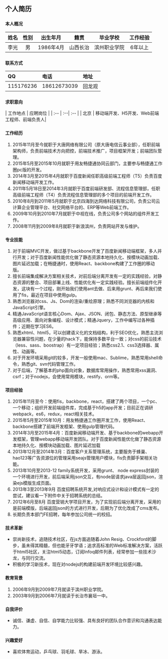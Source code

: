 ## 个人简历
### `本人概况`
| 姓名  | 性别 |  出生年月   | 籍贯| 毕业学校   | 工作经验|
| :--: | :--:| :--: |:--:|:--:|:--:|
|李光|男|1986年4月|山西长治|滨州职业学院|6年以上|

### `联系方式`
|QQ  | 电话 |  地址   | 
| :-- | :--| :-- |
|115176236|18612673039|回龙观|
### `求职意向`
| 工作地点 | 应聘岗位 | 
| :-- | :--| :-- |
| 北京 | 移动端开发、H5开发、Web前端工程师、前端负责人|

### `工作经历`
1. 2015年11月至今就职于大唐网络有限公司（原大唐电信云事业部），任职前端架构师，负责前端技术方向把控，前端技术推广，项目框架开发；前端团队管理。
1. 2015年5月至2015年10月就职于用友畅捷通协同云部门，主要参与畅捷通工作圈pc版的开发。
2. 2014年3月至2015年4月就职于百度新闻任职高级前端工程师（T5）负责百度新闻移动端开发工作。
3. 2011年5月18日至2014年3月就职于百度前端研发部、流程信息管理部，任职高级前端工程师（T4）负责流程信息管理部的多个项目的前端开发工作。
4. 2010年8月到2011年5月就职于北京四海到达网络科技有限公司，负责公司云计算企业管理平台、社交网络平台的、ERP等Web前端工作。
5. 2009年10月到2010年7月就职于中视在线，负责公司多个网站的组件开发工作。
6. 2008年11月到2009年8月就职于新浪滨州，负责网站开发与维护。

### `专业技能`
1. 对于前端MVC开发，做过基于backbone开发了百度新闻移动端框架，多人并行开发；对于百度新闻性能优化做了静态资源本地持久化、按模块动画加载、图片延迟加载；在畅捷通时，使用React、backbone构建了工作圈的移动版。
2. 擅长前端集成解决方案相关技术，对前后端分离开发有一定的实践经验，对静态资源的整合、项目部署上线、性能优化有一定实践经验。擅长前端组件化开发，这块有一个过程，刚开始我们使用ant去做、后来用grunt、再后来我们使用了fis，最近在项目中使用gulp。
3. 熟悉浏览器对css、Js、Dom的渲染/重绘原理；熟悉不同浏览器的内核和JavaScript引擎。
4. 精通JavaScript语言核心Dom、Ajax、JSON、闭包、静态方法、原型继承等高级应用、面向对象编程、设计模式；精通Jquery，工作中编写过各种插件；近期在学习ES6。
5. 熟悉xhtml、html5，可以创建语义化的文档结构，利于SEO优化，熟悉主流浏览器兼容性问题，在少量的hack下，能保持多数平台一致；对css的前沿技术（less、sass、boostrap）有一定项目经验；熟悉css2.1、css3选择器、属性、动画等。
6. 对于开发环境采用git的较多，开发一般使用mac、Sublime，熟悉常用shell命令，熟悉git、svn代码管理工作。
7. 对于后端，了解基本的php面向对象，数据库常用操作，熟悉常用xss漏洞、csrf；对于nodejs，会使用常用模块，restify、orm等。

### `项目经验`
1. 2015年11月至今：使用fis，backbone，react，搭建了两个项目，一个pc、一个移动；组织开发前端组件库，完成基于h5的app开发；目前正在调研webpack，es6，redux，react相关技术。
1. 2015年5月至2015年10月：用友畅捷通工作圈开发工作，使用React、backbone搭建了前端开发框架、使用gulp管理代码。
2. 2014年3月至2015年4月：百度新闻移动端开发、基于backbone的webapp开发框架，管理webapp移动端开发团队。对于百度新闻性能优化做了静态资源本地持久化、按模块动画加载、图片延迟加载
3. 2013年12月至2014年3月：百度客户关系管理系统，主要服务于蜂巢、hao123等广告资源位的管理采用seajs管理用户模块，fis负责脚手架相关功能。
4. 2013年10月至2013-12 family系统开发，采用grunt、 node express封装的一个环境进行开发，前后端采用json交互，有node层请求java层返回json，渲染ejs模版生成页面。 
5. 2013年3至2013年9月 百度招聘系统开发,对响应式设计和设计模式有一定的尝试，建议看一下附件中关于招聘系统的总结。 
6. 2012年6月至8月 百度营销大学项目开发，为了实现前后端分离开发，采用的是前端模版，后端返回json的方式进行开发，后期为了优化改成了cms发布。
7. 长期负责本部门FE招聘，每年参加公司统一的校招。

### `技术革新`
* 崇尚新技术，追随技术社区，在js方面追随着John Resig、Crockford的脚步，虽未得其精髓，但也能牙牙学语；追求高标准的Web标准解决方案，活跃于html5社区，关注html5动态，订阅Infoq邮件列表，经常参加一些技术沙龙，与同行交流。
* 积极的学习新技术，现在对nodejs的构建前端开发环境比较感兴趣。

### `教育背景`
1. 2006年9月到2009年7月就读于滨州职业学院。
2. 2003年9月到2006年7月就读于长治市襄垣一中。

### `自我评价`
* 诚信、谦虚、自信、自学能力比较强、具有良好的团队合作意识和沟通表达能力。

### `兴趣爱好`
* 喜欢体育运动，乒乓球、羽毛球、旱冰、游泳。
